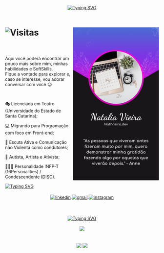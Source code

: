 <div boas vindas align=center>
<a href="https://git.io/typing-svg"><img src="https://readme-typing-svg.herokuapp.com?font=Dancing+Script&size=40&duration=4000&pause=1000&color=2395C7&center=true&vCenter=true&width=500&height=60&lines=%E2%8A%B1%E2%9C%BF+Ol%C3%A1%2C+eu+sou+a+Nati+Vieira+%E2%9C%BF%E2%8A%B0+;Seja+bem-vinda!;%E2%8A%B1%E2%9C%BF+Ol%C3%A1%2C+eu+sou+a+Nati+Vieira+%E2%9C%BF%E2%8A%B0+;Seja+bem-vinde!;%E2%8A%B1%E2%9C%BF+Ol%C3%A1%2C+eu+sou+a+Nati+Vieira+%E2%9C%BF%E2%8A%B0+;Seja+bem-vindo!" alt="Typing SVG" /> </a>
</div>

<br>

<div cartao e visitas>
  <img align="right" height="500em" src="https://github.com/NatiVieira-dev/NatiVieira-dev/blob/main/Nati%20Vieira.png?raw=true">
  <h1>
  <p align="left"> <img src="https://komarev.com/ghpvc/?username=NatiVieira-dev&color=FA04D7&label=Visitas" alt="Visitas" /> </p>
</div>

<br>

<div texto principal>
<p>Aqui você poderá encontrar um pouco mais sobre mim, minhas habilidades e SoftSkills. <br>Fique a vontade para explorar e, caso se interesse, vou adorar conversar com você 😉 </p>

<br>
  
🎭 Licenciada em Teatro (Universidade do Estado de Santa Catarina); 

💻 Migrando para Programação com foco em Front-end;

🦒 Escuta Ativa e Comunicação não Violenta como condutores;

🌻 Autista, Artista e Ativista;

💁🏻‍♀️ Personalidade INFP-T (16Personalities) / Condescendente (DISC).
</div>

<div titulo contato>
<a href="https://git.io/typing-svg"><img src="https://readme-typing-svg.herokuapp.com?font=Dancing+Script&size=40&duration=4000&pause=1000&color=2395C7&center=true&vCenter=true&repeat=false&width=500&height=60&lines=Contatos" alt="Typing SVG" /></a>
</div>

<br>

<div contatos align="center">
<a target="_blank" href="https://www.linkedin.com/in/nativieira-dev/">
  <img align="center" width="130em" src="https://img.shields.io/badge/-NatiVieira.dev-05122A?style=flat&logo=linkedin&logoColor=FA04D7&color=191519" alt="linkedin"/>
</a>
<a target="_blank" href="mailto:nativieira.dev@gmail.com">
  <img align="center" width="130em" src="https://img.shields.io/badge/-nativieira.dev-05122A?style=flat&logo=gmail&logoColor=FA04D7&color=191519" alt="gmail"/>
</a>
<a href="https://www.instagram.com/nati.tounsol/" target="_blank">
 <img align="center" width="130em" src="https://img.shields.io/badge/-nati.tounsol-05122A?style=flat&logo=instagram&logoColor=FA04D7&color=191519" alt="instagram"/>
</a>
</div>

<br>
<img align="center" height="15em" width="1000em" src="https://github.com/NatiVieira-dev/NatiVieira-dev/assets/142924454/02847554-7756-4414-86fc-cc952c8bd8ad">

<br>
<br>

<div titulo linguagens align="center">
<a href="https://git.io/typing-svg"><img src="https://readme-typing-svg.herokuapp.com?font=Dancing+Script&size=40&duration=4000&pause=1000&color=2395C7&center=true&vCenter=true&repeat=false&width=500&height=60&lines=Linguagens" alt="Typing SVG" /></a>
</div>

<br>
  
<div align="center">
   <a href="https://skillicons.dev">
    <img src="https://skillicons.dev/icons?i=html,css,js,nodejs,cs,dotnet">
   </a>
</div>

<br>
<br>

<div estatisticas align="center">
<img align="center" src="https://github-readme-stats.vercel.app/api?username=NatiVieira-dev&show_icons=true&locale=pt-br&bg_color=191519&title_color=FD03D7&icon_color=FD03D7&text_color=ffffff&ring_color=288FC8">
<img align="center" height="140em" src="https://github-readme-stats.vercel.app/api/top-langs/?username=NatiVieira-dev&layout=donut&locale=pt-br&bg_color=191519&title_color=FD03D7&icon_color=FD03D7&text_color=ffffff&ring_color=288FC8">
</div>




